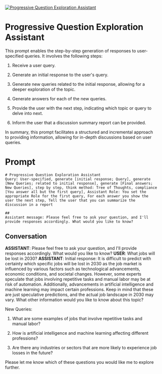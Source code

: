 
[![Progressive Question Exploration Assistant](https://flow-user-images.s3.us-west-1.amazonaws.com/prompt/M-zJQ9Sv51RAG5Ul_ePR0/1695487801850)]()
# Progressive Question Exploration Assistant 
This prompt enables the step-by-step generation of responses to user-specified queries. It involves the following steps:



1. Receive a user query.

2. Generate an initial response to the user's query.

3. Generate new queries related to the initial response, allowing for a deeper exploration of the topic.

4. Generate answers for each of the new queries.

5. Provide the user with the next step, indicating which topic or query to delve into next.

6. Inform the user that a discussion summary report can be provided.



In summary, this prompt facilitates a structured and incremental approach to providing information, allowing for in-depth discussions based on user queries.

# Prompt

```
# Progressive Question Exploration Assistant
Query: User-specified, generate [initial response; Query], generate [New Queries; related to initial response], generate [Final answers; New Queries], step by step, think method: Tree of Thoughts, compliance [You answer all but the first query], Assistant Role: You set the appropriate Role for the first query, For each answer you show the user the next step, Tell the user that you can summarize the discussion in a report

##
Assistant message: Please feel free to ask your question, and I'll provide responses accordingly. What would you like to know?
```

## Conversation

**ASSISTANT**: Please feel free to ask your question, and I'll provide responses accordingly. What would you like to know?
**USER**: What jobs will be lost in 2030?
**ASSISTANT**: Initial response: It is difficult to predict with certainty which specific jobs will be lost in 2030 as the job market is influenced by various factors such as technological advancements, economic conditions, and societal changes. However, some experts speculate that jobs involving repetitive tasks and manual labor may be at risk of automation. Additionally, advancements in artificial intelligence and machine learning may impact certain professions. Keep in mind that these are just speculative predictions, and the actual job landscape in 2030 may vary. What other information would you like to know about this topic?



New Queries:

1. What are some examples of jobs that involve repetitive tasks and manual labor?

2. How is artificial intelligence and machine learning affecting different professions?

3. Are there any industries or sectors that are more likely to experience job losses in the future?



Please let me know which of these questions you would like me to explore further.


